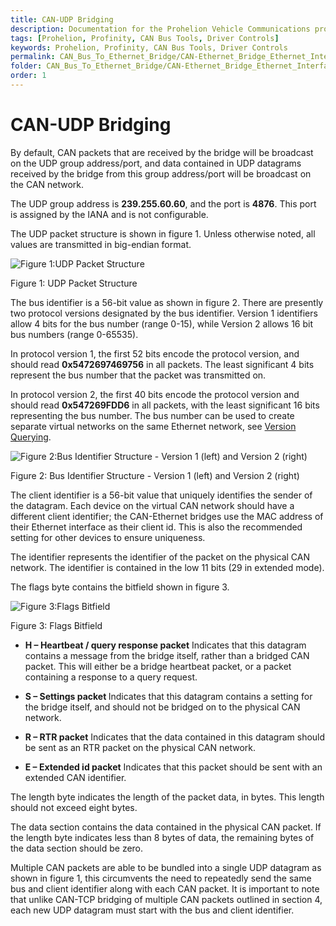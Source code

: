 ```yaml
---
title: CAN-UDP Bridging
description: Documentation for the Prohelion Vehicle Communications protocol
tags: [Prohelion, Profinity, CAN Bus Tools, Driver Controls]
keywords: Prohelion, Profinity, CAN Bus Tools, Driver Controls
permalink: CAN_Bus_To_Ethernet_Bridge/CAN-Ethernet_Bridge_Ethernet_Interface/CAN_UDP_Bridging.html 
folder: CAN_Bus_To_Ethernet_Bridge/CAN-Ethernet_Bridge_Ethernet_Interface
order: 1
---
```


# CAN-UDP Bridging

By default, CAN packets that are received by the bridge will be broadcast on the UDP group address/port, and data contained in UDP datagrams received by the bridge from this group address/port will be broadcast on the CAN network.

The UDP group address is <strong>239.255.60.60</strong>, and the port is <strong>4876</strong>.  This port is assigned by the IANA and is not configurable.

The UDP packet structure is shown in figure 1.  Unless otherwise noted, all values are transmitted in big-endian format.

![Figure 1:UDP Packet Structure]({{site.dox.baseurl}}/images/CAN-Ethernet_Bridge_Ethernet_Interface/figure1.png)

Figure 1: UDP Packet Structure

The bus identifier is a 56-bit value as shown in figure 2.  There are presently two protocol versions designated by the bus identifier. Version 1 identifiers allow 4 bits for the bus number (range 0-15), while Version 2 allows 16 bit bus numbers (range 0-65535).

In protocol version 1, the first 52 bits encode the protocol version, and should read <strong>0x5472697469756</strong> in all packets.  The least significant 4 bits represent the bus number that the packet was transmitted on.

In protocol version 2, the first 40 bits encode the protocol version and should read <strong>0x547269FDD6</strong> in all packets, with the least significant 16 bits representing the bus number. The bus number can be used to create separate virtual networks on the same Ethernet network, see [Version Querying](Version_querying).

![Figure 2:Bus Identifier Structure - Version 1 (left) and Version 2 (right)]({{site.dox.baseurl}}/images/CAN-Ethernet_Bridge_Ethernet_Interface/figure2.png)

Figure 2: Bus Identifier Structure - Version 1 (left) and Version 2 (right)

The client identifier is a 56-bit value that uniquely identifies the sender of the datagram.  Each device on the virtual CAN network should have a different client identifier; the CAN-Ethernet bridges use the MAC address of their Ethernet interface as their client id.  This is also the recommended setting for other devices to ensure uniqueness.

The identifier represents the identifier of the packet on the physical CAN network.  The identifier is contained in the low 11 bits (29 in extended mode).

The flags byte contains the bitfield shown in figure 3.

![Figure 3:Flags Bitfield]({{site.dox.baseurl}}/images/CAN-Ethernet_Bridge_Ethernet_Interface/figure3.png)

Figure 3: Flags Bitfield

*   <strong>H – Heartbeat / query response packet</strong>  Indicates that this datagram contains a message from the bridge itself, rather than a bridged CAN packet.  This will either be a bridge heartbeat packet, or a packet containing a response to a query request.

*   <strong>S – Settings packet </strong> Indicates that this datagram contains a setting for the bridge itself, and should not be bridged on to the physical CAN network.

*   <strong>R – RTR packet</strong> Indicates that the data contained in this datagram should be sent as an RTR packet on the physical CAN network.

*   <strong>E – Extended id packet</strong>  Indicates that this packet should be sent with an extended CAN identifier.

The length byte indicates the length of the packet data, in bytes.  This length should not exceed eight bytes.

The data section contains the data contained in the physical CAN packet.  If the length byte indicates less than 8 bytes of data, the remaining bytes of the data section should be zero.

Multiple CAN packets are able to be bundled into a single UDP datagram as shown in figure 1, this circumvents the need to repeatedly send the same bus and client identifier along with each CAN packet. It is important to note that unlike CAN-TCP bridging of multiple CAN packets outlined in section 4, each new UDP datagram must start with the bus and client identifier.
